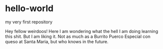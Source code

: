 # hello-world
my very first repository

Hey fellow weirdoos!
Here I am wondering what the hell I am doing learning this shit. But I am liking it.
Not as much as a Burrito Puerco Especial con queso at Santa Maria, but who knows in the future.
